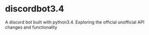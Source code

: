 # discordbot3.4
A discord bot built with python3.4. Exploring the official unofficial API changes and functionality
